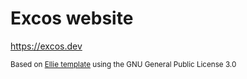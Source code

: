 # Excos website

<https://excos.dev>

<small>Based on <a href="https://cruip.com/demos/ellie/" target="_blank">Ellie template</a> using the GNU General Public License 3.0<small>